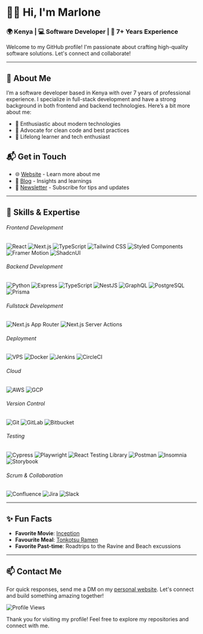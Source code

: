 # 👋🏽 Hi, I'm Marlone

### 🌍 Kenya | 💻 Software Developer | 🚀 7+ Years Experience

Welcome to my GitHub profile! I'm passionate about crafting high-quality software solutions. Let's connect and collaborate!

---

## 🚀 About Me

I’m a software developer based in Kenya with over 7 years of professional experience. I specialize in full-stack development and have a strong background in both frontend and backend technologies. Here’s a bit more about me:

- 🔹 Enthusiastic about modern technologies
- 🔹 Advocate for clean code and best practices
- 🔹 Lifelong learner and tech enthusiast

## 📬 Get in Touch

- 🌐 [Website](https://yourwebsite.com) - Learn more about me
- 📝 [Blog](https://yourblog.com) - Insights and learnings
- 📧 [Newsletter](https://yoursubscriptionlink.com) - Subscribe for tips and updates

---

## 💼 Skills & Expertise

###### Frontend Development
![React](https://img.shields.io/badge/React-61DAFB?style=flat&logo=react&logoColor=white)
![Next.js](https://img.shields.io/badge/Next.js-000000?style=flat&logo=nextdotjs&logoColor=white)
![TypeScript](https://img.shields.io/badge/TypeScript-007ACC?style=flat&logo=typescript&logoColor=white)
![Tailwind CSS](https://img.shields.io/badge/Tailwind_CSS-38B2AC?style=flat&logo=tailwind-css&logoColor=white)
![Styled Components](https://img.shields.io/badge/Styled_Components-DB7093?style=flat&logo=styled-components&logoColor=white)
![Framer Motion](https://img.shields.io/badge/Framer_Motion-0055FF?style=flat&logo=framer&logoColor=white)
![ShadcnUI](https://img.shields.io/badge/ShadcnUI-20232A?style=flat&logo=styled-components&logoColor=61DAFB)

###### Backend Development
![Python](https://img.shields.io/badge/Python-3776AB?style=flat&logo=python&logoColor=white)
![Express](https://img.shields.io/badge/Express-000000?style=flat&logo=express&logoColor=white)
![TypeScript](https://img.shields.io/badge/TypeScript-007ACC?style=flat&logo=typescript&logoColor=white)
![NestJS](https://img.shields.io/badge/NestJS-E0234E?style=flat&logo=nestjs&logoColor=white)
![GraphQL](https://img.shields.io/badge/GraphQL-E10098?style=flat&logo=graphql&logoColor=white)
![PostgreSQL](https://img.shields.io/badge/PostgreSQL-336791?style=flat&logo=postgresql&logoColor=white)
![Prisma](https://img.shields.io/badge/Prisma-2D3748?style=flat&logo=prisma&logoColor=white)

###### Fullstack Development
![Next.js App Router](https://img.shields.io/badge/Next.js_App_Router-000000?style=flat&logo=nextdotjs&logoColor=white)
![Next.js Server Actions](https://img.shields.io/badge/Next.js_Server_Actions-000000?style=flat&logo=nextdotjs&logoColor=white)

###### Deployment
![VPS](https://img.shields.io/badge/VPS-29B2F2?style=flat&logo=digitalocean&logoColor=white)
![Docker](https://img.shields.io/badge/Docker-2496ED?style=flat&logo=docker&logoColor=white)
![Jenkins](https://img.shields.io/badge/Jenkins-D24939?style=flat&logo=jenkins&logoColor=white)
![CircleCI](https://img.shields.io/badge/CircleCI-343434?style=flat&logo=circleci&logoColor=white)

###### Cloud
![AWS](https://img.shields.io/badge/AWS-232F3E?style=flat&logo=amazon-aws&logoColor=white)
![GCP](https://img.shields.io/badge/GCP-4285F4?style=flat&logo=google-cloud&logoColor=white)

###### Version Control
![Git](https://img.shields.io/badge/Git-F05032?style=flat&logo=git&logoColor=white)
![GitLab](https://img.shields.io/badge/GitLab-330F63?style=flat&logo=gitlab&logoColor=white)
![Bitbucket](https://img.shields.io/badge/Bitbucket-0052CC?style=flat&logo=bitbucket&logoColor=white)

###### Testing
![Cypress](https://img.shields.io/badge/Cypress-17202C?style=flat&logo=cypress&logoColor=white)
![Playwright](https://img.shields.io/badge/Playwright-2D3748?style=flat&logo=playwright&logoColor=white)
![React Testing Library](https://img.shields.io/badge/React_Testing_Library-E33332?style=flat&logo=testing-library&logoColor=white)
![Postman](https://img.shields.io/badge/Postman-FF6C37?style=flat&logo=postman&logoColor=white)
![Insomnia](https://img.shields.io/badge/Insomnia-5849BE?style=flat&logo=insomnia&logoColor=white)
![Storybook](https://img.shields.io/badge/Storybook-FF4785?style=flat&logo=storybook&logoColor=white)

###### Scrum & Collaboration
![Confluence](https://img.shields.io/badge/Confluence-172B4D?style=flat&logo=confluence&logoColor=white)
![Jira](https://img.shields.io/badge/Jira-0052CC?style=flat&logo=jira&logoColor=white)
![Slack](https://img.shields.io/badge/Slack-4A154B?style=flat&logo=slack&logoColor=white)

---

## ✨ Fun Facts

- **Favorite Movie**: [Inception](https://www.imdb.com/title/tt1375666/)
- **Favourite Meal**: [Tonkotsu Ramen](https://glebekitchen.com/tonkotsu-ramen-home/)
- **Favorite Past-time**: Roadtrips to the Ravine and Beach excussions

---

## 📫 Contact Me

For quick responses, send me a DM on my [personal website](https://yourwebsite.com). Let's connect and build something amazing together!

![Profile Views](https://komarev.com/ghpvc/?username=yourusername&color=blueviolet)

Thank you for visiting my profile! Feel free to explore my repositories and connect with me.
